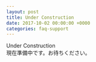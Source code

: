 ```yaml
---
layout: post
title: Under Construction
date: 2017-10-02 00:00:00 +0000
categories: faq-support
---
```

Under Construction<br>
現在準備中です。お待ちください。
